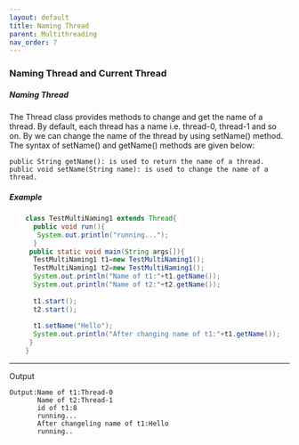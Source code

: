 ```yaml
---
layout: default
title: Naming Thread
parent: Multithreading
nav_order: 7
---
```

### Naming Thread and Current Thread

##### Naming Thread

The Thread class provides methods to change and get the name of a thread. By default, each thread has a name i.e. thread-0, thread-1 and so on. By we can change the name of the thread by using setName() method. The syntax of setName() and getName() methods are given below:

    public String getName(): is used to return the name of a thread.
    public void setName(String name): is used to change the name of a thread.


##### Example
```java
    class TestMultiNaming1 extends Thread{  
      public void run(){  
       System.out.println("running...");  
      }  
     public static void main(String args[]){  
      TestMultiNaming1 t1=new TestMultiNaming1();  
      TestMultiNaming1 t2=new TestMultiNaming1();  
      System.out.println("Name of t1:"+t1.getName());  
      System.out.println("Name of t2:"+t2.getName());  
       
      t1.start();  
      t2.start();  
      
      t1.setName("Hello");  
      System.out.println("After changing name of t1:"+t1.getName());  
     }  
    }  
```


--------
Output
```
Output:Name of t1:Thread-0
       Name of t2:Thread-1
       id of t1:8
       running...
       After changeling name of t1:Hello
       running..
```
